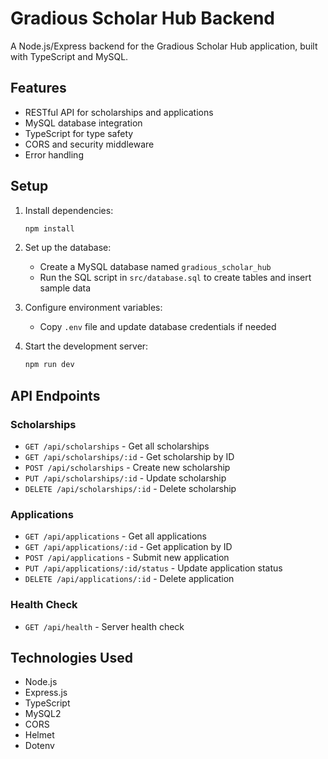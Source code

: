 # Gradious Scholar Hub Backend

A Node.js/Express backend for the Gradious Scholar Hub application, built with TypeScript and MySQL.

## Features

- RESTful API for scholarships and applications
- MySQL database integration
- TypeScript for type safety
- CORS and security middleware
- Error handling

## Setup

1. Install dependencies:
   ```bash
   npm install
   ```

2. Set up the database:
   - Create a MySQL database named `gradious_scholar_hub`
   - Run the SQL script in `src/database.sql` to create tables and insert sample data

3. Configure environment variables:
   - Copy `.env` file and update database credentials if needed

4. Start the development server:
   ```bash
   npm run dev
   ```

## API Endpoints

### Scholarships
- `GET /api/scholarships` - Get all scholarships
- `GET /api/scholarships/:id` - Get scholarship by ID
- `POST /api/scholarships` - Create new scholarship
- `PUT /api/scholarships/:id` - Update scholarship
- `DELETE /api/scholarships/:id` - Delete scholarship

### Applications
- `GET /api/applications` - Get all applications
- `GET /api/applications/:id` - Get application by ID
- `POST /api/applications` - Submit new application
- `PUT /api/applications/:id/status` - Update application status
- `DELETE /api/applications/:id` - Delete application

### Health Check
- `GET /api/health` - Server health check

## Technologies Used

- Node.js
- Express.js
- TypeScript
- MySQL2
- CORS
- Helmet
- Dotenv
